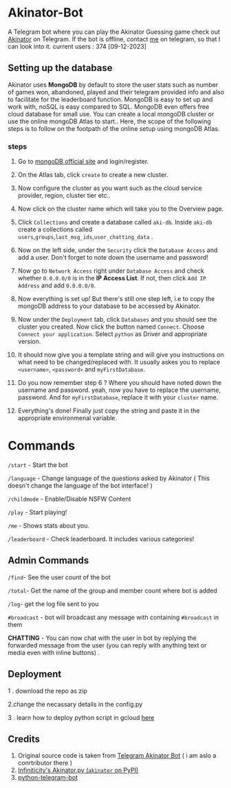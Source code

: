 # Akinator-Bot
A Telegram bot where you can play the Akinator Guessing game
check out [Akinator](https://telegram.me/Akinatorq_bot) on Telegram.
If the bot is offline, contact [me](https://telegram.me/blacknut1803) on telegram, so that I can look into it.
current users : 374 [09-12-2023]





## Setting up the database

Akinator uses **MongoDB** by default to store the user stats such as number of games won, abandoned, played and their telegram provided info and also to facilitate for the leaderboard function. MongoDB is easy to set up and work with, noSQL is easy compared to SQL. MongoDB even offers free cloud database for small use. You can create a local mongoDB cluster or use the online mongoDB Atlas to start.. Here, the scope of the following steps is to follow on the footpath of the online setup using mongoDB Atlas.

### steps

1) Go to [mongoDB official site](https://www.mongodb.com/) and login/register.

2) On the Atlas tab, click `create` to create a new cluster.

3) Now configure the cluster as you want such as the cloud service provider, region, cluster tier etc..

4) Now click on the cluster name which will take you to the Overview page.

5) Click `Collections` and create a database called `aki-db`. Inside `aki-db` create a collections called `users`,`groups`,`last_msg_ids`,`user_chatting_data` .

6) Now on the left side, under the `Security` click the `Database Access` and add a user. Don't forget to note down the username and password!

7) Now go to `Network Access` right under `Database Access` and check whether `0.0.0.0/0` is in the **IP Access List**. If not, then click `Add IP Address` and add `0.0.0.0/0`.

8) Now everything is set up! But there's still one step left, i.e to copy the mongoDB address to your database to be accessed by Akinator.

9) Now under the `Deployment` tab, click `Databases` and you should see the cluster you created. Now click the button named `Connect`. Choose `Connect your application`. Select `python` as Driver and appropriate version.

10) It should now give you a template string and will give you instructions on what need to be changed/replaced with. It usually askes you to replace `<username>`, `<password>` and `myFirstDatabase`.

11) Do you now remember step 6 ? Where you should have noted down the username and password. yeah, now you have to replace the username, password. And for `myFirstDatabase`, replace it with your `cluster` name.

12) Everything's done! Finally just copy the string and paste it in the appropriate environmenal variable.


 
# Commands
`/start` - Start the bot

`/language` - Change language of the questions asked by Akinator ( This doesn't change the language of the bot interface! )

`/childmode` - Enable/Disable NSFW Content

`/play` - Start playing!

`/me` - Shows stats about you.

`/leaderboard` - Check leaderboard. It includes various categories!
## Admin Commands 

`/find`- See the user count of the bot

`/total`- Get the name of the group and member count where bot is added 

`/log`- get the log file sent to you 

`#broadcast` - bot will broadcast any message with containing `#broadcast` in them 

**CHATTING** -  You can now chat with the user in bot by replying the forwarded message from the user (you can reply with anything text or media even with inline buttons) .


## Deployment 
1 . download the repo as zip

2.change the necassary details in the config.py 
 
3 . learn how to deploy python script in gcloud [here](https://youtu.be/lEKp2O7MTfY?si=p2VYayICKKIxieKq)
 

## Credits

 1. Original source code is taken from  [Telegram Akinator Bot](https://github.com/adenosinetp10/Akinator-Bot) ( i am aslo a conrtributor there )
 3. [Infiniticity's Akinator.py (`akinator` on PyPI)](https://github.com/Infiniticity/akinator.py)
 4. [python-telegram-bot](https://github.com/python-telegram-bot/python-telegram-bot)
 
